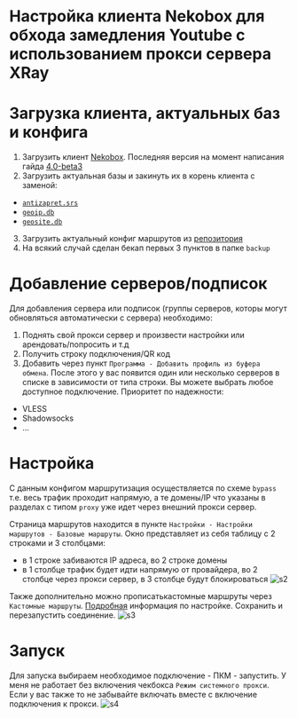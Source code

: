 # Настройка клиента Nekobox для обхода замедления Youtube с использованием прокси сервера XRay

# Загрузка клиента, актуальных баз и конфига
1. Загрузить клиент [Nekobox](https://github.com/MatsuriDayo/nekoray). Последняя версия на момент написания гайда [4.0-beta3](https://github.com/MatsuriDayo/nekoray/releases/tag/4.0-beta3)
2. Загрузить актуальная базы и закинуть их в корень клиента с заменой:
- [`antizapret.srs`](https://github.com/savely-krasovsky/antizapret-sing-box/releases/latest/download/antizapret.srs)
- [`geoip.db`](https://github.com/savely-krasovsky/antizapret-sing-box/releases/latest/download/geoip.db)
- [`geosite.db`](https://github.com/savely-krasovsky/antizapret-sing-box/releases/latest/download/geosite.db)
3. Загрузить актуальный конфиг маршрутов из [репозитория](https://github.com/gwynbleidd10/nekobox-youtube-proxy-antizapret/blob/main/Default)
4. На всякий случай сделан бекап первых 3 пунктов в папке `backup`

# Добавление серверов/подписок
Для добавления сервера или подписок (группы серверов, которы могут обновляться автоматически с сервера) необходимо:
1. Поднять свой прокси сервер и произвести настройки или арендовать/попросить и т.д
2. Получить строку подключения/QR код
3. Добавить через пункт `Программа - Добавить профиль из буфера обмена`. После этого у вас появится один или несколько серверов в списке в зависимости от типа строки. Вы можете выбрать любое доступное подключение. Приоритет по надежности:
- VLESS
- Shadowsocks
- ...

# Настройка
С данным конфигом маршрутизация осуществляется по схеме `bypass` т.е. весь трафик проходит напрямую, а те домены/IP что указаны в разделах с типом `proxy` уже идет через внешний прокси сервер.

Страница маршрутов находится в пункте `Настройки - Настройки маршрутов - Базовые маршруты`. Окно представляет из себя таблицу с 2 строками и 3 столбцами:
- в 1 строке забиваются IP адреса, во 2 строке домены
- в 1 столбце трафик будет идти напрямую от провайдера, во 2 столбце через прокси сервер, в 3 столбце будут блокироваться
![s2](https://github.com/user-attachments/assets/ff6870c4-b2f2-4aaf-a6df-65a11606f913)

Также дополнительно можно прописатькастомные маршруты через `Кастомные маршруты`. [Подробная](https://sing-box.sagernet.org/configuration/dns/rule/#protocol) информация по настройке. Сохранить и перезапустить соединение.
![s3](https://github.com/user-attachments/assets/85226263-423b-4b50-ba76-80640e424a3b)

# Запуск
Для запуска выбираем необходимое подключение - ПКМ - запустить. У меня не работает без включения чекбокса `Режим системного прокси`. Если у вас также то не забывайте включать вместе с включение подключения к прокси.
![s4](https://github.com/user-attachments/assets/3626e285-7767-43fd-ae4d-70a64fbe8e01)
